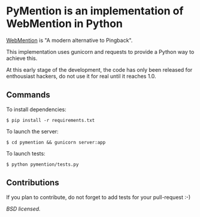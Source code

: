 # PyMention is an implementation of WebMention in Python

[WebMention](http://webmention.org/) is "A modern alternative to Pingback".

This implementation uses gunicorn and requests to provide a Python way
to achieve this.

At this early stage of the development, the code has only been released
for enthousiast hackers, do not use it for real until it reaches 1.0.


## Commands

To install dependencies:

    $ pip install -r requirements.txt

To launch the server:

    $ cd pymention && gunicorn server:app

To launch tests:

    $ python pymention/tests.py  


## Contributions

If you plan to contribute, do not forget to add tests for your pull-request :-)

*BSD licensed.*
